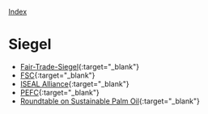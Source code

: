 [Index](index.html)   

# Siegel

* [Fair-Trade-Siegel](siegel/fair_trade_siegel.html){:target="_blank"}   
* [FSC](siegel/fsc.html){:target="_blank"}   
* [ISEAL Alliance](siegel/iseal_alliance.html){:target="_blank"}   
* [PEFC](siegel/pefc.html){:target="_blank"}   
* [Roundtable on Sustainable Palm Oil](siegel/roundtable_on_sustainable_palm_oil.html){:target="_blank"}   
